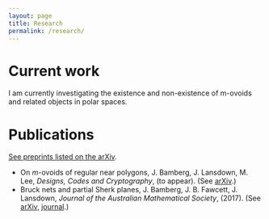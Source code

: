 ```yaml
---
layout: page
title: Research
permalink: /research/
---
```


# Current work

I am currently investigating the existence and non-existence of m-ovoids and related objects in polar spaces.

# Publications
[See preprints listed on the arXiv](https://arxiv.org/a/0000-0002-8087-1329.html).

- On *m*-ovoids of regular near polygons, J. Bamberg, J. Lansdown, M. Lee, *Designs, Codes and Cryptography*, (to appear). (See [arXiv](https://arxiv.org/pdf/1612.07187).)
- Bruck nets and partial Sherk planes, J. Bamberg, J. B. Fawcett, J. Lansdown, *Journal of the Australian Mathematical Society*, (2017). (See [arXiv](https://arxiv.org/pdf/1601.07231), [journal](http://dx.doi.org/10.1017/S144678871700009X).)
